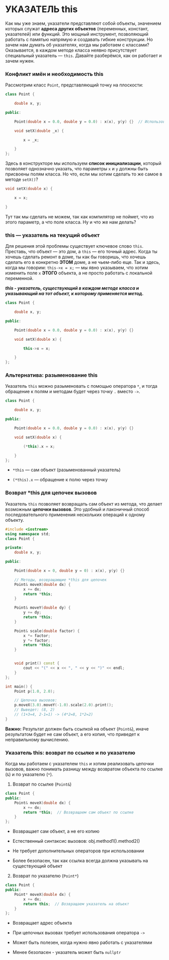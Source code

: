 # УКАЗАТЕЛЬ this
Как мы уже знаем, указатели представляют собой объекты, значением которых служат __адреса других объектов__ (переменных, констант, указателей) или функций. Это мощный инструмент, позволяющий работать с памятью напрямую и создавать гибкие конструкции.
Но зачем нам думать об указателях, когда мы работаем с классами? Оказывается, в каждом методе класса неявно присутствует специальный указатель — `this`. Давайте разберёмся, как он работает и зачем нужен.

### Конфликт имён и необходимость this
Рассмотрим класс `Point`, представляющий точку на плоскости:
```cpp
class Point {

    double x, y;

public:

    Point(double x = 0.0, double y = 0.0) : x(x), y(y) {}  // Использован список инициализации

    void setX(double _x) {

        x = _x;

    }
};
```
Здесь в конструкторе мы используем __список инициализации__, который позволяет однозначно указать, что параметры `x` и `y` должны быть присвоены полям класса. Но что, если мы хотим сделать то же самое в методе `setX()`?
```cpp
void setX(double x) {

    x = x;

}
```
Тут так мы сделать не можем, так как компилятор не поймет, что из этого параметр, а что поле класса. Ну и что же нам делать?
### this — указатель на текущий объект

Для решения этой проблемы существует ключевое слово `this`. Преставь, что объект — это дом, а `this` — его точный адрес. Когда ты хочешь сделать ремонт в доме, ты как бы говоришь, что хочешь сделать его в конкретно __ЭТОМ__ доме, а не чьем-либо еще.
Так и здесь, когда мы говорим: `this->x = x;` — мы явно указываем, что хотим изменить поле `x` __ЭТОГО__ объекта, а не просто работать с локальной переменной.

*__this - указатель, существующий в каждом методе класса и указывающий на тот объект, к которому применяется метод.__*
```cpp
class Point {

    double x, y;

public:

    Point(double x = 0.0, double y = 0.0) : x(x), y(y) {}

    void setX(double x) {

        this->x = x;

    }
};
```
### Альтернатива: разыменование this
Указатель `this` можно разыменовать с помощью оператора `*`, и тогда обращение к полям и методам будет через точку `.` вместо `->`.
```cpp
class Point {

    double x, y;

public:

    Point(double x = 0.0, double y = 0.0) : x(x), y(y) {}

    void setX(double x) {

        (*this).x = x;

    }
};
```
- `*this` — сам объект (разыменованный указатель)

- `(*this).x` — обращение к полю через точку

### Возврат *this для цепочек вызовов
Указатель `this` позволяет возвращать сам объект из метода, что делает возможным __цепочки вызовов__. Это удобный и лаконичный способ последовательного применения нескольких операций к одному объекту.

``` cpp
#include <iostream>
using namespace std;
class Point {

private:
    double x, y;

public:

    Point(double x = 0, double y = 0) : x(x), y(y) {}

    // Методы, возвращающие *this для цепочек
    Point& moveX(double dx) {
        x += dx;
        return *this;
    }

    Point& moveY(double dy) {
        y += dy;
        return *this;
    }

    Point& scale(double factor) {
        x *= factor;
        y *= factor;
        return *this;
    }


    void print() const {
        cout << "(" << x << ", " << y << ")" << endl;
    }
};

int main() {
    Point p(1.0, 2.0);

    // Цепочка вызовов:
    p.moveX(3.0).moveY(-1.0).scale(2.0).print();
    // Выведет: (8, 2)
    // (1+3=4, 2-1=1) -> (4*2=8, 1*2=2)
}
```
__Важно:__
    Результат должен быть ссылкой на объект (`Point&`), иначе результатом будет не сам объект, а его копия, что приведет к неправильному вычислению.

### Указатель this: возврат по ссылке и по указателю
Когда мы работаем с указателем `this` и хотим реализовать цепочки вызовов, важно понимать разницу между возвратом объекта по ссылке (`&`) и по указателю (`*`).
1. Возврат по ссылке (`Point&`)
```cpp
class Point {
public:
    Point& moveX(double dx) {
        x += dx;
        return *this;  // Возвращаем сам объект по ссылке
    }
};
```
- Возвращает сам объект, а не его копию

- Естественный синтаксис вызовов: obj.method1().method2()

- Не требует дополнительных операторов при использовании

- Более безопасен, так как ссылка всегда должна указывать на существующий объект

2. Возврат по указателю (`Point*`)
```cpp
class Point {
public:
    Point* moveX(double dx) {
        x += dx;
        return this;  // Возвращаем указатель на объект
    }
};
```
- Возвращает адрес объекта

- При цепочных вызовах требует использования оператора `->`

- Может быть полезен, когда нужно явно работать с указателями

- Менее безопасен - указатель может быть `nullptr`
